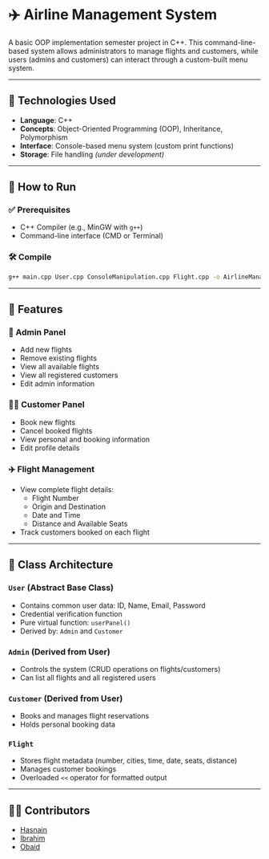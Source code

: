# ✈️ Airline Management System

A basic OOP implementation semester project in C++. This command-line-based system allows administrators to manage flights and customers, while users (admins and customers) can interact through a custom-built menu system.

---

## 🔧 Technologies Used

- **Language**: C++
- **Concepts**: Object-Oriented Programming (OOP), Inheritance, Polymorphism
- **Interface**: Console-based menu system (custom print functions)
- **Storage**: File handling *(under development)*

---

## 🚀 How to Run

### ✅ Prerequisites
- C++ Compiler (e.g., MinGW with `g++`)
- Command-line interface (CMD or Terminal)

### 🛠️ Compile
```bash
g++ main.cpp User.cpp ConsoleManipulation.cpp Flight.cpp -o AirlineManagement.exe
```

---

## 📌 Features

### 🛫 Admin Panel
- Add new flights
- Remove existing flights
- View all available flights
- View all registered customers
- Edit admin information

### 🧍‍♂️ Customer Panel
- Book new flights
- Cancel booked flights
- View personal and booking information
- Edit profile details

### ✈️ Flight Management
- View complete flight details:
  - Flight Number
  - Origin and Destination
  - Date and Time
  - Distance and Available Seats
- Track customers booked on each flight

---

## 🧱 Class Architecture

### `User` (Abstract Base Class)
- Contains common user data: ID, Name, Email, Password
- Credential verification function
- Pure virtual function: `userPanel()`
- Derived by: `Admin` and `Customer`

### `Admin` (Derived from User)
- Controls the system (CRUD operations on flights/customers)
- Can list all flights and all registered users

### `Customer` (Derived from User)
- Books and manages flight reservations
- Holds personal booking data

### `Flight`
- Stores flight metadata (number, cities, time, date, seats, distance)
- Manages customer bookings
- Overloaded `<<` operator for formatted output

---

## 👨‍💻 Contributors

- [Hasnain](https://github.com/Hasnain848)
- [Ibrahim](https://github.com/maybethemuhammadibrahim)
- [Obaid](https://github.com/Obaid03)

